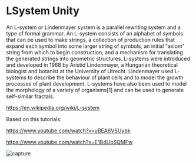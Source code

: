 # LSystem Unity
An L-system or Lindenmayer system is a parallel rewriting system and a type of formal grammar. An L-system consists of an alphabet of symbols that can be used to make strings, a collection of production rules that expand each symbol into some larger string of symbols, an initial "axiom" string from which to begin construction, and a mechanism for translating the generated strings into geometric structures. L-systems were introduced and developed in 1968 by Aristid Lindenmayer, a Hungarian theoretical biologist and botanist at the University of Utrecht. Lindenmayer used L-systems to describe the behaviour of plant cells and to model the growth processes of plant development. L-systems have also been used to model the morphology of a variety of organisms[1] and can be used to generate self-similar fractals.

https://en.wikipedia.org/wiki/L-system


Based on this tutorials:

https://www.youtube.com/watch?v=uBEA6VSUybk

https://www.youtube.com/watch?v=E1B4UoSQMFw

![capture](https://user-images.githubusercontent.com/16706911/43688126-7135fc72-98f8-11e8-9b97-fca90b381051.PNG)


